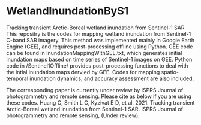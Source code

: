 # WetlandInundationByS1
Tracking transient Arctic-Boreal wetland inundation from Sentinel-1 SAR
This repositry is the codes for mapping wetland inundation from Sentinel-1 C-band SAR imagery. This method was implemented mainly in Google Earth Engine (GEE), and requires post-processing offline using Python.
GEE code can be found in InundationMappingWithGEE.txt, which generates initial inundation maps based on time series of Sentinel-1 images on GEE.
Python code in /Sentinel1Offline/ provides post-processing functions to deal with the intial inundation maps dervied by GEE. Codes for mapping spatio-temporal inundation dynamics, and accuracy assessment are also included.

The corresponding paper is currently under review by ISPRS Journal of photogrammetry and remote sensing. Please cite as below if you are using these codes.
Huang C, Smith L C, Kyzivat E D, et al. 2021. Tracking transient Arctic-Boreal wetland inundation from Sentinel-1 SAR. ISPRS Journal of photogrammetry and remote sensing, (Under review).
